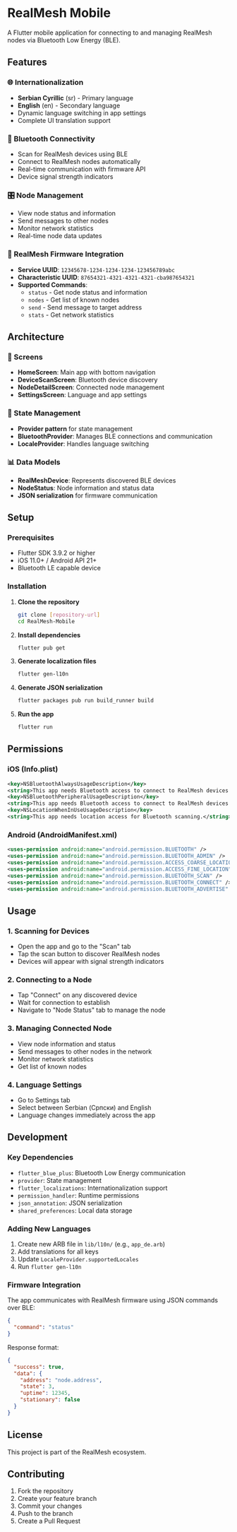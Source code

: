 # RealMesh Mobile

A Flutter mobile application for connecting to and managing RealMesh nodes via Bluetooth Low Energy (BLE).

## Features

### 🌐 Internationalization

- **Serbian Cyrillic** (sr) - Primary language
- **English** (en) - Secondary language
- Dynamic language switching in app settings
- Complete UI translation support

### 📡 Bluetooth Connectivity

- Scan for RealMesh devices using BLE
- Connect to RealMesh nodes automatically
- Real-time communication with firmware API
- Device signal strength indicators

### 🎛️ Node Management

- View node status and information
- Send messages to other nodes
- Monitor network statistics
- Real-time node data updates

### 🔧 RealMesh Firmware Integration

- **Service UUID**: `12345678-1234-1234-1234-123456789abc`
- **Characteristic UUID**: `87654321-4321-4321-4321-cba987654321`
- **Supported Commands**:
  - `status` - Get node status and information
  - `nodes` - Get list of known nodes
  - `send` - Send message to target address
  - `stats` - Get network statistics

## Architecture

### 📱 Screens

- **HomeScreen**: Main app with bottom navigation
- **DeviceScanScreen**: Bluetooth device discovery
- **NodeDetailScreen**: Connected node management
- **SettingsScreen**: Language and app settings

### 🔄 State Management

- **Provider pattern** for state management
- **BluetoothProvider**: Manages BLE connections and communication
- **LocaleProvider**: Handles language switching

### 📊 Data Models

- **RealMeshDevice**: Represents discovered BLE devices
- **NodeStatus**: Node information and status data
- **JSON serialization** for firmware communication

## Setup

### Prerequisites

- Flutter SDK 3.9.2 or higher
- iOS 11.0+ / Android API 21+
- Bluetooth LE capable device

### Installation

1. **Clone the repository**

   ```bash
   git clone [repository-url]
   cd RealMesh-Mobile
   ```

2. **Install dependencies**

   ```bash
   flutter pub get
   ```

3. **Generate localization files**

   ```bash
   flutter gen-l10n
   ```

4. **Generate JSON serialization**

   ```bash
   flutter packages pub run build_runner build
   ```

5. **Run the app**
   ```bash
   flutter run
   ```

## Permissions

### iOS (Info.plist)

```xml
<key>NSBluetoothAlwaysUsageDescription</key>
<string>This app needs Bluetooth access to connect to RealMesh devices.</string>
<key>NSBluetoothPeripheralUsageDescription</key>
<string>This app needs Bluetooth access to connect to RealMesh devices.</string>
<key>NSLocationWhenInUseUsageDescription</key>
<string>This app needs location access for Bluetooth scanning.</string>
```

### Android (AndroidManifest.xml)

```xml
<uses-permission android:name="android.permission.BLUETOOTH" />
<uses-permission android:name="android.permission.BLUETOOTH_ADMIN" />
<uses-permission android:name="android.permission.ACCESS_COARSE_LOCATION" />
<uses-permission android:name="android.permission.ACCESS_FINE_LOCATION" />
<uses-permission android:name="android.permission.BLUETOOTH_SCAN" />
<uses-permission android:name="android.permission.BLUETOOTH_CONNECT" />
<uses-permission android:name="android.permission.BLUETOOTH_ADVERTISE" />
```

## Usage

### 1. Scanning for Devices

- Open the app and go to the "Scan" tab
- Tap the scan button to discover RealMesh nodes
- Devices will appear with signal strength indicators

### 2. Connecting to a Node

- Tap "Connect" on any discovered device
- Wait for connection to establish
- Navigate to "Node Status" tab to manage the node

### 3. Managing Connected Node

- View node information and status
- Send messages to other nodes in the network
- Monitor network statistics
- Get list of known nodes

### 4. Language Settings

- Go to Settings tab
- Select between Serbian (Српски) and English
- Language changes immediately across the app

## Development

### Key Dependencies

- `flutter_blue_plus`: Bluetooth Low Energy communication
- `provider`: State management
- `flutter_localizations`: Internationalization support
- `permission_handler`: Runtime permissions
- `json_annotation`: JSON serialization
- `shared_preferences`: Local data storage

### Adding New Languages

1. Create new ARB file in `lib/l10n/` (e.g., `app_de.arb`)
2. Add translations for all keys
3. Update `LocaleProvider.supportedLocales`
4. Run `flutter gen-l10n`

### Firmware Integration

The app communicates with RealMesh firmware using JSON commands over BLE:

```json
{
  "command": "status"
}
```

Response format:

```json
{
  "success": true,
  "data": {
    "address": "node.address",
    "state": 3,
    "uptime": 12345,
    "stationary": false
  }
}
```

## License

This project is part of the RealMesh ecosystem.

## Contributing

1. Fork the repository
2. Create your feature branch
3. Commit your changes
4. Push to the branch
5. Create a Pull Request
